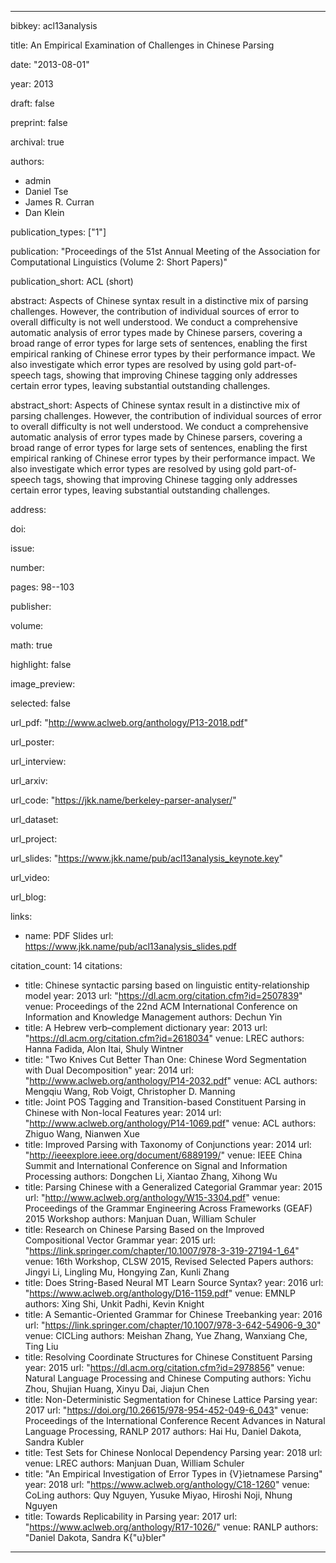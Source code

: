 ---

bibkey: acl13analysis

title: An Empirical Examination of Challenges in Chinese Parsing

date: "2013-08-01"

year: 2013

draft: false

preprint: false

archival: true

authors: 
- admin
- Daniel Tse
- James R. Curran
- Dan Klein

publication_types: ["1"]

publication: "Proceedings of the 51st Annual Meeting of the Association for Computational Linguistics (Volume 2: Short Papers)"

publication_short: ACL (short)

abstract: Aspects of Chinese syntax result in a distinctive mix of parsing challenges. However, the contribution of individual sources of error to overall difficulty is not well understood. We conduct a comprehensive automatic analysis of error types made by Chinese parsers, covering a broad range of error types for large sets of sentences, enabling the first empirical ranking of Chinese error types by their performance impact. We also investigate which error types are resolved by using gold part-of-speech tags, showing that improving Chinese tagging only addresses certain error types, leaving substantial outstanding challenges.

abstract_short: Aspects of Chinese syntax result in a distinctive mix of parsing challenges. However, the contribution of individual sources of error to overall difficulty is not well understood. We conduct a comprehensive automatic analysis of error types made by Chinese parsers, covering a broad range of error types for large sets of sentences, enabling the first empirical ranking of Chinese error types by their performance impact. We also investigate which error types are resolved by using gold part-of-speech tags, showing that improving Chinese tagging only addresses certain error types, leaving substantial outstanding challenges.

address: 

doi: 

issue: 

number: 

pages: 98--103

publisher: 

volume: 

math: true

highlight: false

image_preview: 

selected: false

url_pdf: "http://www.aclweb.org/anthology/P13-2018.pdf"

url_poster: 

url_interview: 

url_arxiv: 

url_code: "https://jkk.name/berkeley-parser-analyser/"

url_dataset: 

url_project: 

url_slides: "https://www.jkk.name/pub/acl13analysis_keynote.key"

url_video: 

url_blog: 

links: 
- name: PDF Slides
  url: https://www.jkk.name/pub/acl13analysis_slides.pdf

citation_count: 14
citations:
- title: Chinese syntactic parsing based on linguistic entity-relationship model
  year: 2013
  url: "https://dl.acm.org/citation.cfm?id=2507839"
  venue: Proceedings of the 22nd ACM International Conference on Information and Knowledge Management
  authors: Dechun Yin
- title: A Hebrew verb–complement dictionary
  year: 2013
  url: "https://dl.acm.org/citation.cfm?id=2618034"
  venue: LREC
  authors: Hanna Fadida, Alon Itai, Shuly Wintner
- title: "Two Knives Cut Better Than One: Chinese Word Segmentation with Dual Decomposition"
  year: 2014
  url: "http://www.aclweb.org/anthology/P14-2032.pdf"
  venue: ACL
  authors: Mengqiu Wang, Rob Voigt, Christopher D. Manning
- title: Joint POS Tagging and Transition-based Constituent Parsing in Chinese with Non-local Features
  year: 2014
  url: "http://www.aclweb.org/anthology/P14-1069.pdf"
  venue: ACL
  authors: Zhiguo Wang, Nianwen Xue
- title: Improved Parsing with Taxonomy of Conjunctions
  year: 2014
  url: "http://ieeexplore.ieee.org/document/6889199/"
  venue: IEEE China Summit and International Conference on Signal and Information Processing
  authors: Dongchen Li, Xiantao Zhang, Xihong Wu
- title: Parsing Chinese with a Generalized Categorial Grammar
  year: 2015
  url: "http://www.aclweb.org/anthology/W15-3304.pdf"
  venue: Proceedings of the Grammar Engineering Across Frameworks (GEAF) 2015 Workshop
  authors: Manjuan Duan, William Schuler
- title: Research on Chinese Parsing Based on the Improved Compositional Vector Grammar
  year: 2015
  url: "https://link.springer.com/chapter/10.1007/978-3-319-27194-1_64"
  venue: 16th Workshop, CLSW 2015, Revised Selected Papers
  authors: Jingyi Li, Lingling Mu, Hongying Zan, Kunli Zhang
- title: Does String-Based Neural MT Learn Source Syntax?
  year: 2016
  url: "https://www.aclweb.org/anthology/D16-1159.pdf"
  venue: EMNLP
  authors: Xing Shi, Unkit Padhi, Kevin Knight
- title: A Semantic-Oriented Grammar for Chinese Treebanking
  year: 2016
  url: "https://link.springer.com/chapter/10.1007/978-3-642-54906-9_30"
  venue: CICLing
  authors: Meishan Zhang, Yue Zhang, Wanxiang Che, Ting Liu
- title: Resolving Coordinate Structures for Chinese Constituent Parsing
  year: 2015
  url: "https://dl.acm.org/citation.cfm?id=2978856"
  venue: Natural Language Processing and Chinese Computing
  authors: Yichu Zhou, Shujian Huang, Xinyu Dai, Jiajun Chen
- title: Non-Deterministic Segmentation for Chinese Lattice Parsing
  year: 2017
  url: "https://doi.org/10.26615/978-954-452-049-6_043"
  venue: Proceedings of the International Conference Recent Advances in Natural Language Processing, RANLP 2017
  authors: Hai Hu, Daniel Dakota, Sandra Kubler
- title: Test Sets for Chinese Nonlocal Dependency Parsing
  year: 2018
  url: 
  venue: LREC
  authors: Manjuan Duan, William Schuler
- title: "An Empirical Investigation of Error Types in {V}ietnamese Parsing"
  year: 2018
  url: "https://www.aclweb.org/anthology/C18-1260"
  venue: CoLing
  authors: Quy Nguyen, Yusuke  Miyao, Hiroshi Noji, Nhung Nguyen
- title: Towards Replicability in Parsing
  year: 2017
  url: "https://www.aclweb.org/anthology/R17-1026/"
  venue: RANLP
  authors: "Daniel Dakota, Sandra K{\"u}bler"


---